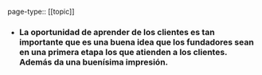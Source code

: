 page-type:: [[topic]]
- ### La oportunidad de aprender de los clientes es tan importante que es una buena idea que los fundadores sean en una primera etapa los que atienden a los clientes. Además da una buenísima impresión.


